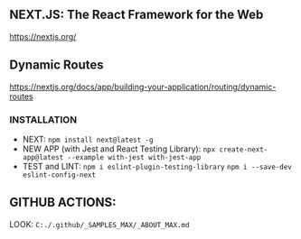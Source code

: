 ## NEXT.JS: The React Framework for the Web

https://nextjs.org/

## Dynamic Routes

https://nextjs.org/docs/app/building-your-application/routing/dynamic-routes

### INSTALLATION

- NEXT: `npm install next@latest -g`
- NEW APP (with Jest and React Testing Library): `npx create-next-app@latest --example with-jest with-jest-app`
- TEST and LINT:
  `npm i eslint-plugin-testing-library`
  `npm i --save-dev eslint-config-next`

## GITHUB ACTIONS:

LOOK: `C:./.github/_SAMPLES_MAX/_ABOUT_MAX.md`
